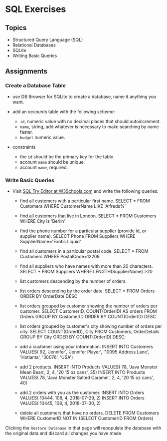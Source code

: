 # SQL Exercises

## Topics

- Structured Query Language (SQL)
- Relational Databases
- SQLite
- Writing Basic Queries

## Assignments

### Create a Database Table

- use DB Browser for SQLite to create a database, name it anything you want.
- add an _accounts_ table with the following _schema_:

  - `id`, numeric value with no decimal places that should autoincrement.
  - `name`, string, add whatever is necessary to make searching by name faster.
  - `budget` numeric value.

- constraints
  - the `id` should be the primary key for the table.
  - account `name` should be unique.
  - account `name`, required.

### Write Basic Queries

- Visit [SQL Try Editor at W3Schools.com](https://www.w3schools.com/Sql/tryit.asp?filename=trysql_select_top) and write the following queries:
  - find all customers with a particular first name.
  SELECT * FROM Customers WHERE CustomerName LIKE 'Alfreds%'

  - find all customers that live in London.
  SELECT * FROM Customers WHERE City is 'Berlin'

  - find the phone number for a particular supplier (provide id, or supplier name).
  SELECT Phone FROM Suppliers WHERE SupplierName='Exotic Liquid'

  - find all customers in a particular postal code.
  SELECT * FROM Customers WHERE PostalCode=12209

  - find all suppliers who have names with more than 20 characters.
  SELECT * FROM Suppliers WHERE LENGTH(SupplierName) >20

  - list customers descending by the number of orders.

  - list orders descending by the order date.
  SELECT * FROM Orders ORDER BY OrderDate DESC

  - list orders grouped by customer showing the number of orders per customer.
  SELECT CustomerID, COUNT(OrderID) AS orders FROM Orders GROUP BY CustomerID ORDER BY COUNT(OrderID) DESC

  - list orders grouped by customer's city showing number of orders per city.
  SELECT COUNT(OrderID), City FROM Customers, OrderDetails GROUP BY City ORDER BY COUNT(OrderID) DESC;

  - add a customer using your information.
  INSERT INTO Customers VALUES( 92, 'Jennifer', 'Jennifer Player', '10095 Address Lane', 'Hotlanta', '30076', 'USA')

  - add 2 products.
  INSERT INTO Products VALUES( 78, 'Java Monster Mean Bean', 2, 4, '20 15 oz cans', 35)
  INSERT INTO Products VALUES( 78, 'Java Monster Salted Caramel', 2, 4, '20 15 oz cans', 40)

  - add 2 orders with you as the customer.
  INSERT INTO Orders VALUES( 10444, 108, 4, 2018-07-29, 2)
  INSERT INTO Orders VALUES( 10445, 108, 4, 2018-07-30, 2)

  - delete all customers that have no orders.
  DELETE FROM Customers WHERE CustomerID NOT IN (SELECT CustomerID FROM Orders)

Clicking the `Restore Database` in that page will repopulate the database with the original data and discard all changes you have made.
